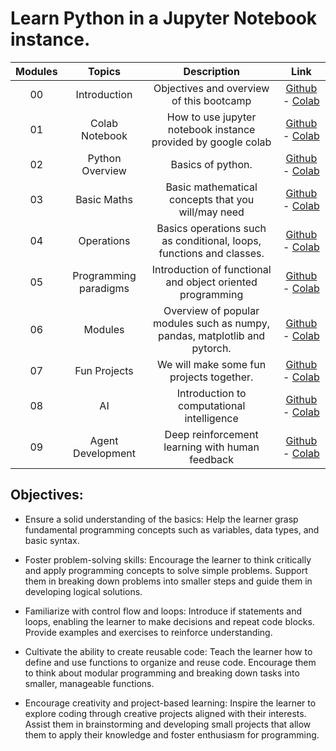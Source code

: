 # Learn Python in a Jupyter Notebook instance.

| Modules | Topics | Description | Link |
|:--:|:--:|:--:| :--: |
| 00 | Introduction | Objectives and overview of this bootcamp | [Github](https://github.com/mrArpanM/learn-python/blob/main/00_Introduction.ipynb) - [Colab](https://colab.research.google.com/github/mrArpanM/learn-python/blob/main/0_Introduction.ipynb) |
| 01 | Colab Notebook | How to use jupyter notebook instance provided by google colab | [Github](https://github.com/mrArpanM/learn-python/blob/main/01_ColabNotebook.ipynb) - [Colab](https://colab.research.google.com/github/mrArpanM/learn-python/blob/main/01_ColabNotebook.ipynb)|
| 02 | Python Overview | Basics of python.| [Github](https://github.com/mrArpanM/learn-python/blob/main/02_PythonOverview.ipynb) - [Colab](https://colab.research.google.com/github/mrArpanM/learn-python/blob/main/02_PythonOverview.ipynb)|
| 03 | Basic Maths | Basic mathematical concepts that you will/may need | [Github](https://github.com/mrArpanM/learn-python/blob/main/03_BasicMaths.ipynb) - [Colab](https://colab.research.google.com/github/mrArpanM/learn-python/blob/main/03_BasicMaths.ipynb) |
| 04 | Operations | Basics operations such as conditional, loops, functions and classes. | [Github](https://github.com/mrArpanM/learn-python/blob/main/04_Operations.ipynb) - [Colab](https://colab.research.google.com/github/mrArpanM/learn-python/blob/main/) |
| 05 | Programming paradigms | Introduction of functional and object oriented programming | [Github](https://github.com/mrArpanM/learn-python/blob/main/05_ProgrammingParadigm.ipynb) - [Colab](https://colab.research.google.com/github/mrArpanM/learn-python/blob/main/05_ProgrammingParadigm.ipynb) |
| 06 | Modules | Overview of popular modules such as numpy, pandas, matplotlib and pytorch. | [Github](https://github.com/mrArpanM/learn-python/blob/main/06_Modules.ipynb) - [Colab](https://colab.research.google.com/github/mrArpanM/learn-python/blob/main/06_Modules.ipynb) |
| 07 | Fun Projects | We will make some fun projects together. | [Github](https://github.com/mrArpanM/learn-python/blob/main/0.ipynb) - [Colab](https://colab.research.google.com/github/mrArpanM/learn-python/blob/main/) |
| 08 | AI | Introduction to computational intelligence | [Github](https://github.com/mrArpanM/learn-python/blob/main/0.ipynb) - [Colab](https://colab.research.google.com/github/mrArpanM/learn-python/blob/main/) |
| 09 | Agent Development | Deep reinforcement learning with human feedback | [Github](https://github.com/mrArpanM/learn-python/blob/main/0.ipynb) - [Colab](https://colab.research.google.com/github/mrArpanM/learn-python/blob/main/) |

## Objectives:

*  Ensure a solid understanding of the basics: Help the learner grasp fundamental programming concepts such as variables, data types, and basic syntax.

* Foster problem-solving skills: Encourage the learner to think critically and apply programming concepts to solve simple problems. Support them in breaking down problems into smaller steps and guide them in developing logical solutions.

* Familiarize with control flow and loops: Introduce if statements and loops, enabling the learner to make decisions and repeat code blocks. Provide examples and exercises to reinforce understanding.

* Cultivate the ability to create reusable code: Teach the learner how to define and use functions to organize and reuse code. Encourage them to think about modular programming and breaking down tasks into smaller, manageable functions.

* Encourage creativity and project-based learning: Inspire the learner to explore coding through creative projects aligned with their interests. Assist them in brainstorming and developing small projects that allow them to apply their knowledge and foster enthusiasm for programming.
